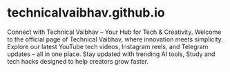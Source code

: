 # technicalvaibhav.github.io
Connect with Technical Vaibhav – Your Hub for Tech &amp; Creativity. Welcome to the official page of Technical Vaibhav, where innovation meets simplicity. Explore our latest YouTube tech videos, Instagram reels, and Telegram updates – all in one place. Stay updated with trending AI tools, Study and tech hacks designed to help creators grow faster.
